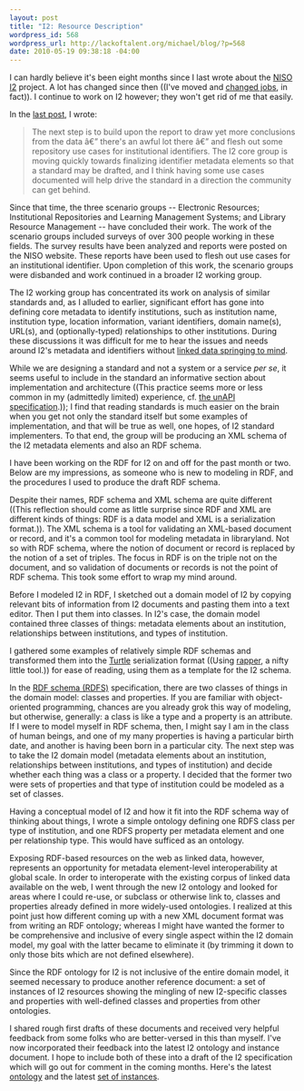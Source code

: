 ```yaml
--- 
layout: post
title: "I2: Resource Description"
wordpress_id: 568
wordpress_url: http://lackoftalent.org/michael/blog/?p=568
date: 2010-05-19 09:38:18 -04:00
---
```

I can hardly believe it's been eight months since I last wrote about the <a href="http://lackoftalent.org/michael/blog/category/projects/niso-i2/">NISO I2</a> project.  A lot has changed since then ((I've moved and <a href="http://lackoftalent.org/michael/blog/2009/12/22/forking/">changed jobs</a>, in fact)).  I continue to work on I2 however; they won't get rid of me that easily.

In the <a href="http://lackoftalent.org/michael/blog/2009/09/15/i2-survey-results/">last post</a>, I wrote:<blockquote>The next step is to build upon the report to draw yet more conclusions from the data â€” there's an awful lot there â€” and flesh out some repository use cases for institutional identifiers. The I2 core group is moving quickly towards finalizing identifier metadata elements so that a standard may be drafted, and I think having some use cases documented will help drive the standard in a direction the community can get behind.</blockquote> Since that time, the three scenario groups -- Electronic Resources; Institutional Repositories and Learning Management Systems; and Library Resource Management -- have concluded their work.  The work of the scenario groups included surveys of over 300 people working in these fields.  The survey results have been analyzed and reports were posted on the NISO website.  These reports have been used to flesh out use cases for an institutional identifier.  Upon completion of this work, the scenario groups were disbanded and work continued in a broader I2 working group.

The I2 working group has concentrated its work on analysis of similar standards and, as I alluded to earlier, significant effort has gone into defining core metadata to identify institutions, such as institution name, institution type, location information, variant identifiers, domain name(s), URL(s), and (optionally-typed) relationships to other institutions.  During these discussions it was difficult for me to hear the issues and needs around I2's metadata and identifiers without <a href="http://lackoftalent.org/michael/blog/2009/06/13/i2-strawman/">linked data springing to mind</a>.  

While we are designing a standard and not a system or a service <em>per se</em>, it seems useful to include in the standard an informative section about implementation and architecture ((This practice seems more or less common in my (admittedly limited) experience, cf. <a href="http://unapi.info/specs/">the unAPI specification</a>.)); I find that reading standards is much easier on the brain when you get not only the standard itself but some examples of implementation, and that will be true as well, one hopes, of I2 standard implementers.  To that end, the group will be producing an XML schema of the I2 metadata elements and also an RDF schema.

I have been working on the RDF for I2 on and off for the past month or two.  Below are my impressions, as someone who is new to modeling in RDF, and the procedures I used to produce the draft RDF schema.
<!--more-->
Despite their names, RDF schema and XML schema are quite different ((This reflection should come as little surprise since RDF and XML are different kinds of things: RDF is a data model and XML is a serialization format.)).  The XML schema is a tool for validating an XML-based document or record, and it's a common tool for modeling metadata in libraryland.  Not so with RDF schema, where the notion of document or record is replaced by the notion of a set of triples.  The focus in RDF is on the triple not on the document, and so validation of documents or records is not the point of RDF schema.  This took some effort to wrap my mind around.

Before I modeled I2 in RDF, I sketched out a domain model of I2 by copying relevant bits of information from I2 documents and pasting them into a text editor.  Then I put them into classes.  In I2's case, the domain model contained three classes of things: metadata elements about an institution, relationships between institutions, and types of institution.

I gathered some examples of relatively simple RDF schemas and transformed them into the <a href="http://www.w3.org/TeamSubmission/turtle/">Turtle</a> serialization format ((Using <a href="http://librdf.org/raptor/rapper.html">rapper</a>, a nifty little tool.)) for ease of reading, using them as a template for the I2 schema.

In the <a href="http://www.w3.org/TR/rdf-schema/">RDF schema (RDFS)</a> specification, there are two classes of things in the domain model: classes and properties.  If you are familiar with object-oriented programming, chances are you already grok this way of modeling, but otherwise, generally: a class is like a type and a property is an attribute.  If I were to model myself in RDF schema, then, I might say I am in the class of human beings, and one of my many properties is having a particular birth date, and another is having been born in a particular city.  The next step was to take the I2 domain model (metadata elements about an institution, relationships between institutions, and types of institution) and decide whether each thing was a class or a property.  I decided that the former two were sets of properties and that type of institution could be modeled as a set of classes.

Having a conceptual model of I2 and how it fit into the RDF schema way of thinking about things, I wrote a simple ontology defining one RDFS class per type of institution, and one RDFS property per metadata element and one per relationship type.  This would have sufficed as an ontology.

Exposing RDF-based resources on the web as linked data, however, represents an opportunity for metadata element-level interoperability at global scale.  In order to interoperate with the existing corpus of linked data available on the web, I went through the new I2 ontology and looked for areas where I could re-use, or subclass or otherwise link to, classes and properties already defined in more widely-used ontologies.  I realized at this point just how different coming up with a new XML document format was from writing an RDF ontology; whereas I might have wanted the former to be comprehensive and inclusive of every single aspect within the I2 domain model, my goal with the latter became to eliminate it (by trimming it down to only those bits which are not defined elsewhere).

Since the RDF ontology for I2 is not inclusive of the entire domain model, it seemed necessary to produce another reference document: a set of instances of I2 resources showing the mingling of new I2-specific classes and properties with well-defined classes and properties from other ontologies.

I shared rough first drafts of these documents and received very helpful feedback from some folks who are better-versed in this than myself.  I've now incorporated their feedback into the latest I2 ontology and instance document.  I hope to include both of these into a draft of the I2 specification which will go out for comment in the coming months.  Here's the latest <a href="http://gist.github.com/358857">ontology</a> and the latest <a href="http://gist.github.com/358858">set of instances</a>.
